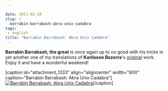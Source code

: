 ```yaml
---

date: 2011-02-18
slug: |
  barrabin-barrabash-abra-unix-cadabra
tags:
 - english
title: "Barrabin Barrabash: Abra Unix Cadabra"
---
```


**Barrabin Barrabash, the great** is once again up to no good with his
tricks in yet another one of my translations of **Karlisson Bezerra**\'s
[original](http://nerdson.com/blog/abra-unix-cadabra/) work. Enjoy it
and have a wonderful weekend!

\[caption id="attachment_1333" align="aligncenter" width="600"
caption="Barrabin Barrabash: Abra Unix Cadabra"\][![Barrabin Barrabash:
Abra Unix
Cadabra](http://www.ogmaciel.com/wp-content/uploads/2011/02/nerdson170.png)](http://www.ogmaciel.com/wp-content/uploads/2011/02/nerdson170.png)\[/caption\]
